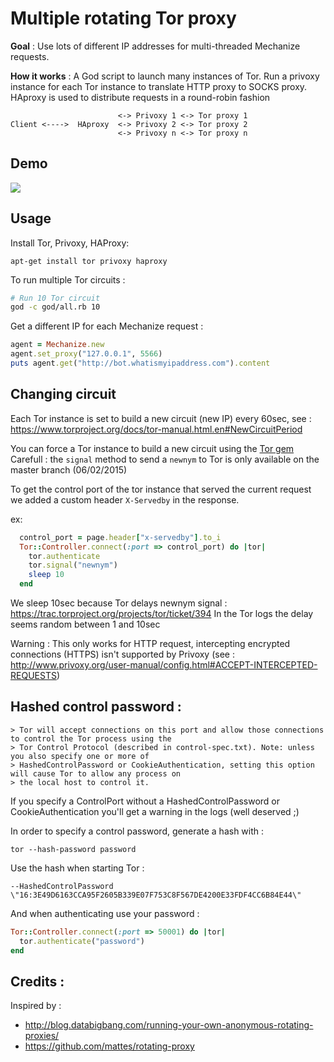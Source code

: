 Multiple rotating Tor proxy
===========================

__Goal__ : Use lots of different IP addresses for multi-threaded Mechanize requests.

__How it works__ : A God script to launch many instances of Tor. Run a privoxy instance for each Tor instance to translate HTTP proxy to SOCKS proxy. HAproxy is used to distribute requests in a round-robin fashion


```
                        <-> Privoxy 1 <-> Tor proxy 1
Client <---->  HAproxy  <-> Privoxy 2 <-> Tor proxy 2
                        <-> Privoxy n <-> Tor proxy n
```


Demo
----

![](https://github.com/vdaubry/tor-privoxy/blob/master/terminal.gif)


Usage
-----

Install Tor, Privoxy, HAProxy:

    apt-get install tor privoxy haproxy

To run multiple Tor circuits :

```bash
# Run 10 Tor circuit
god -c god/all.rb 10
```

Get a different IP for each Mechanize request :

```ruby
agent = Mechanize.new
agent.set_proxy("127.0.0.1", 5566)
puts agent.get("http://bot.whatismyipaddress.com").content
```

Changing circuit
----------------

Each Tor instance is set to build a new circuit (new IP) every 60sec, see : https://www.torproject.org/docs/tor-manual.html.en#NewCircuitPeriod

You can force a Tor instance to build a new circuit using the [Tor gem](https://github.com/bendiken/tor-ruby)
Carefull : the ```signal``` method to send a ```newnym``` to Tor is only available on the master branch (06/02/2015)

To get the control port of the tor instance that served the current request we added a custom header ```X-Servedby``` in the response.

ex:

```ruby
  control_port = page.header["x-servedby"].to_i
  Tor::Controller.connect(:port => control_port) do |tor|
    tor.authenticate
    tor.signal("newnym")
    sleep 10
  end
```

We sleep 10sec because Tor delays newnym signal : https://trac.torproject.org/projects/tor/ticket/394
In the Tor logs the delay seems random between 1 and 10sec

Warning : This only works for HTTP request, intercepting encrypted connections (HTTPS) isn't supported by Privoxy (see : http://www.privoxy.org/user-manual/config.html#ACCEPT-INTERCEPTED-REQUESTS)

Hashed control password :
-------------------------

    > Tor will accept connections on this port and allow those connections to control the Tor process using the 
    > Tor Control Protocol (described in control-spec.txt). Note: unless you also specify one or more of 
    > HashedControlPassword or CookieAuthentication, setting this option will cause Tor to allow any process on 
    > the local host to control it.
    
If you specify a ControlPort without a HashedControlPassword or CookieAuthentication you'll get a warning in the logs (well deserved ;)

In order to specify a control password, generate a hash with :

```tor --hash-password password```

Use the hash when starting Tor : 

```--HashedControlPassword \"16:3E49D6163CCA95F2605B339E07F753C8F567DE4200E33FDF4CC6B84E44\"```

And when authenticating use your password :

```ruby
Tor::Controller.connect(:port => 50001) do |tor|
  tor.authenticate("password")
end
```


Credits :
---------

Inspired by : 

* http://blog.databigbang.com/running-your-own-anonymous-rotating-proxies/
* https://github.com/mattes/rotating-proxy